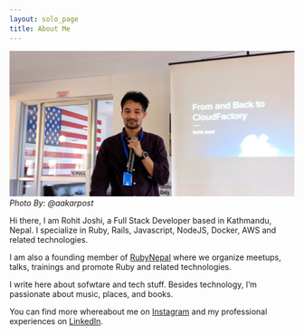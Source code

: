 ```yaml
---
layout: solo_page
title: About Me
---
```


![](/assets/images/rohit-j-at-cf-2018.jpg)
*Photo By: @aakarpost*

Hi there, I am Rohit Joshi, a Full Stack Developer based in Kathmandu, Nepal. I specialize in Ruby, Rails, Javascript, NodeJS, Docker, AWS and related technologies.

I am also a founding member of [RubyNepal](http://rubynepal.org/) where we organize meetups, talks, trainings and promote Ruby and related technologies.

I write here about sofwtare and tech stuff. Besides technology, I’m passionate about music, places, and books.

You can find more whereabout me on [Instagram](https://www.instagram.com/rohitrox00/) and my professional experiences on [LinkedIn](https://www.linkedin.com/in/rohitrox/).
